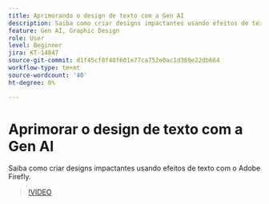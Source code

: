 ```yaml
---
title: Aprimorando o design de texto com a Gen AI
description: Saiba como criar designs impactantes usando efeitos de texto fornecidos por Adobe Firefly
feature: Gen AI, Graphic Design
role: User
level: Beginner
jira: KT-14847
source-git-commit: d1f45cf8f40f601e77ca752e0ac1d369e22db664
workflow-type: tm+mt
source-wordcount: '40'
ht-degree: 0%

---
```


# Aprimorar o design de texto com a Gen AI

Saiba como criar designs impactantes usando efeitos de texto com o Adobe Firefly.

>[!VIDEO](https://video.tv.adobe.com/v/3427021?quality=12&learn=on&hidetitle=true)
